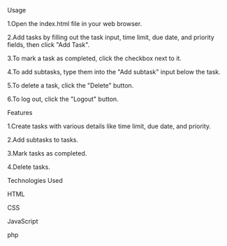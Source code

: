 Usage

1.Open the index.html file in your web browser.

2.Add tasks by filling out the task input, time limit, due date, and priority fields, then click "Add Task".

3.To mark a task as completed, click the checkbox next to it.

4.To add subtasks, type them into the "Add subtask" input below the task.

5.To delete a task, click the "Delete" button.

6.To log out, click the "Logout" button.

Features

1.Create tasks with various details like time limit, due date, and priority.

2.Add subtasks to tasks.

3.Mark tasks as completed.

4.Delete tasks.

Technologies Used

HTML

CSS

JavaScript

php
